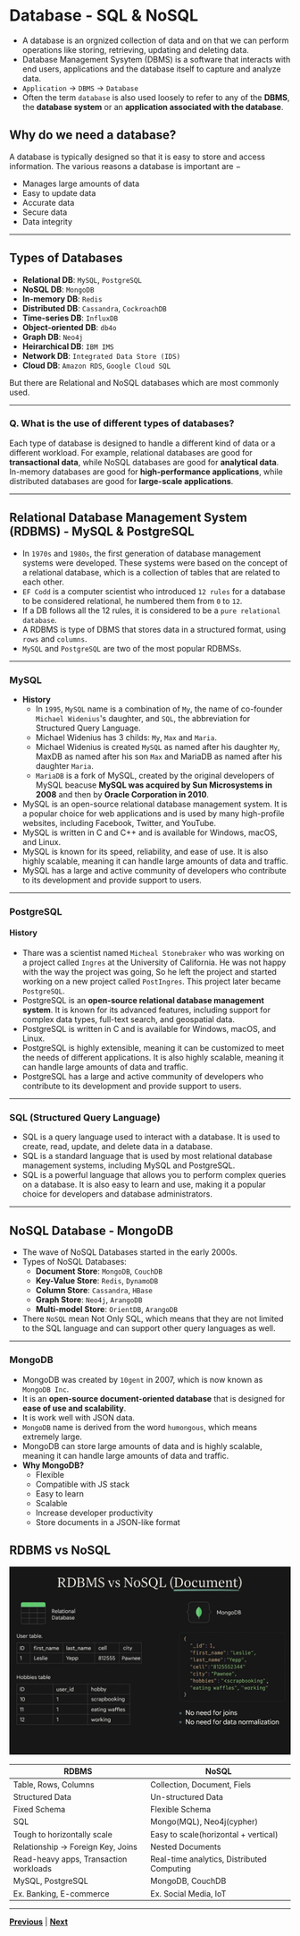 # Database - SQL & NoSQL
- A database is an orgnized collection of data and on that we can perform operations like storing, retrieving, updating and deleting data.
- Database Management Sysytem (DBMS) is a software that interacts with end users, applications and the database itself to capture and analyze data.
- `Application` → `DBMS` → `Database`
- Often the term `database` is also used loosely to refer to any of the **DBMS**, the **database system** or an **application associated with the database**.

## Why do we need a database?
A database is typically designed so that it is easy to store and access information. The various reasons a database is important are −
- Manages large amounts of data
- Easy to update data
- Accurate data
- Secure data
- Data integrity

---

## Types of Databases
- **Relational DB**: `MySQL`, `PostgreSQL`
- **NoSQL DB**: `MongoDB`
- **In-memory DB**: `Redis`
- **Distributed DB**: `Cassandra`, `CockroachDB`
- **Time-series DB**: `InfluxDB`
- **Object-oriented DB**: `db4o`
- **Graph DB**: `Neo4j`
- **Heirarchical DB**: `IBM IMS`
- **Network DB**: `Integrated Data Store (IDS)`
- **Cloud DB**: `Amazon RDS`, `Google Cloud SQL`

But there are Relational and NoSQL databases which are most commonly used.

---

### Q. What is the use of different types of databases?
Each type of database is designed to handle a different kind of data or a different workload. For example, relational databases are good for **transactional data**, while NoSQL databases are good for **analytical data**. In-memory databases are good for **high-performance applications**, while distributed databases are good for **large-scale applications**.

---

## Relational Database Management System (RDBMS) - MySQL & PostgreSQL
- In `1970s` and `1980s`, the first generation of database management systems were developed. These systems were based on the concept of a relational database, which is a collection of tables that are related to each other.
- `EF Codd` is a computer scientist who introduced `12 rules` for a database to be considered relational, he numbered them from `0` to `12`.
- If a DB follows all the 12 rules, it is considered to be a `pure relational database`.
- A RDBMS is type of DBMS that stores data in a structured format, using `rows` and `columns`.
- `MySQL` and `PostgreSQL` are two of the most popular RDBMSs.

---

### MySQL
- **History**
    - In `1995`, `MySQL` name is a combination of `My`, the name of co-founder `Michael Widenius`'s daughter, and `SQL`, the abbreviation for Structured Query Language.
    - Michael Widenius has 3 childs: `My`, `Max` and `Maria`.
    - Michael Widenius is created `MySQL` as named after his daughter `My`, MaxDB as named after his son `Max` and MariaDB as named after his daughter `Maria`.
    - `MariaDB` is a fork of MySQL, created by the original developers of MySQL beacuse **MySQL was acquired by Sun Microsystems in 2008** and then by **Oracle Corporation in 2010**.
- MySQL is an open-source relational database management system. It is a popular choice for web applications and is used by many high-profile websites, including Facebook, Twitter, and YouTube.
- MySQL is written in C and C++ and is available for Windows, macOS, and Linux.
- MySQL is known for its speed, reliability, and ease of use. It is also highly scalable, meaning it can handle large amounts of data and traffic.
- MySQL has a large and active community of developers who contribute to its development and provide support to users.

---

### PostgreSQL
#### History
- Thare was a scientist named `Micheal Stonebraker` who was working on a project called `Ingres` at the University of California. He was not happy with the way the project was going, So he left the project and started working on a new project called `PostIngres`. This project later became `PostgreSQL`.
- PostgreSQL is an **open-source relational database management system**. It is known for its advanced features, including support for complex data types, full-text search, and geospatial data.
- PostgreSQL is written in C and is available for Windows, macOS, and Linux.
- PostgreSQL is highly extensible, meaning it can be customized to meet the needs of different applications. It is also highly scalable, meaning it can handle large amounts of data and traffic.
- PostgreSQL has a large and active community of developers who contribute to its development and provide support to users.

---

### SQL (Structured Query Language)
- SQL is a query language used to interact with a database. It is used to create, read, update, and delete data in a database.
- SQL is a standard language that is used by most relational database management systems, including MySQL and PostgreSQL.
- SQL is a powerful language that allows you to perform complex queries on a database. It is also easy to learn and use, making it a popular choice for developers and database administrators.

---

## NoSQL Database - MongoDB
- The wave of NoSQL Databases started in the early 2000s.
- Types of NoSQL Databases:
    - **Document Store**: `MongoDB`, `CouchDB`
    - **Key-Value Store**: `Redis`, `DynamoDB`
    - **Column Store**: `Cassandra`, `HBase`
    - **Graph Store**: `Neo4j`, `ArangoDB`
    - **Multi-model Store**: `OrientDB`, `ArangoDB`
- There `NoSQL` mean Not Only SQL, which means that they are not limited to the SQL language and can support other query languages as well.

---

### MongoDB
- MongoDB was created by `10gent` in 2007, which is now known as `MongoDB Inc`.
- It is an **open-source document-oriented database** that is designed for **ease of use and scalability**.
- It is work well with JSON data.
- `MongoDB` name is derived from the word `humongous`, which means extremely large.
- MongoDB can store large amounts of data and is highly scalable, meaning it can handle large amounts of data and traffic.
- **Why MongoDB?**
    - Flexible 
    - Compatible with JS stack
    - Easy to learn
    - Scalable
    - Increase developer productivity
    - Store documents in a JSON-like format

## RDBMS vs NoSQL

<img src="./rdbms%20vs%20nosql.webp" alt="RDBMS vs NoSQL" width="600" />

| **RDBMS** | **NoSQL** |
| --- | --- |
| Table, Rows, Columns | Collection, Document, Fiels |
| Structured Data | Un-structured Data |
| Fixed Schema | Flexible Schema |
| SQL | Mongo(MQL), Neo4j(cypher) |
| Tough to horizontally scale | Easy to scale(horizontal + vertical) |
| Relationship → Foreign Key, Joins | Nested Documents |
| Read-heavy apps, Transaction workloads | Real-time analytics, Distributed Computing |
| MySQL, PostgreSQL | MongoDB, CouchDB |
| Ex. Banking, E-commerce | Ex. Social Media, IoT |

---

[**Previous**](../S01%20Episode%2011/README.md) | [**Next**](../S01%20Episode%2013/README.md)